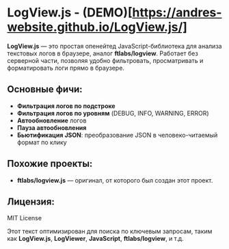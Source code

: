 # LogView.js - (DEMO)[https://andres-website.github.io/LogView.js/]

**LogView.js** — это простая опенейтед JavaScript-библиотека для анализа текстовых логов в браузере, аналог **ftlabs/logview**. 
Работает без серверной части, позволяя удобно фильтровать, просматривать и форматировать логи прямо в браузере.

## Основные фичи:
- **Фильтрация логов по подстроке**
- **Фильтрация логов по уровням** (DEBUG, INFO, WARNING, ERROR)
- **Автообновление** логов
- **Пауза автообновления**
- **Бьютификация JSON**: преобразование JSON в человеко-читаемый формат по клику


## Похожие проекты:
- **ftlabs/logview.js** — оригинал, от которого был создан этот проект.

## Лицензия:
MIT License

Этот текст оптимизирован для поиска по ключевым запросам, таким как **LogView.js**, **LogViewer**, **JavaScript**, **ftlabs/logview**, и т.д.
